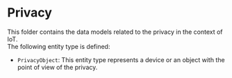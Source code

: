 # Privacy

This folder contains the data models related to the privacy in the context of IoT.  
The following entity type is defined:

-   `PrivacyObject`: This entity type represents a device or an object with the point of view of the privacy.
